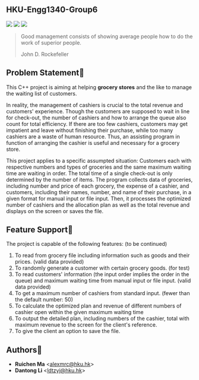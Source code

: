 HKU-Engg1340-Group6
-------------------

![](https://img.shields.io/github/release/lidantong/HKU-Engg1340-Group6.svg)
![](http://progressed.io/bar/15?title=completed)
![](https://img.shields.io/badge/Language-C%2B%2B11-green.svg)



> Good management consists of showing average people how to do the work of superior people.
>
> John D. Rockefeller

Problem Statement:flashlight:
-----------------

This C++ project is aiming at helping **grocery stores** and the like to manage the waiting list of customers.

In reality, the management of cashiers is crucial to the total revenue and customers' experience. Though the customers are supposed to wait in line for check-out, the number of cashiers and how to arrange the queue also count for total efficiency.  If there are too few cashiers, customers may get impatient and leave without finishing their purchase, while too many cashiers are a waste of human resource. Thus, an assisting program in function of arranging the cashier is useful and necessary for a grocery store.

This project applies to a specific assumpted situation: Customers each with respective numbers and types of groceries and the same maximum waiting time are waiting in order. The total time of a single check-out is only determined by the number of items. The program collects data of groceries, including number and price of each grocery, the expense of a cashier, and customers, including their names, number, and name of their purchase, in a given format for manual input or file input. Then, it processes the optimized number of cashiers and the allocation plan as well as the total revenue and displays on the screen or saves the file.

Feature Support:gift:
---------------

The project is capable of the following features: (to be continued)

1. To read from grocery file including information such as goods and their prices. (valid data provided)
2. To randomly generate a customer with certain grocery goods. (for test)
3. To read customers' information (the input order implies the order in the queue) and maximum waiting time from manual input or file input. (valid data provided)
4. To get a maximum number of cashiers from standard input. (fewer than the default number: 50)
5. To calculate the optimized plan and revenue of different numbers of cashier open within the given maximum waiting time
6. To output the detailed plan, including numbers of the cashier, total with maximum revenue to the screen for the client's reference.
7. To give the client an option to save the file.

Authors:eyes:
----------

* **Ruichen Ma** <<alexmrc@hku.hk>>
* **Dantong Li** <<ldtzyj@hku.hk>>
